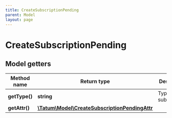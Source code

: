 ```yaml
---
title: CreateSubscriptionPending
parent: Model
layout: page
---
```


# CreateSubscriptionPending

## Model getters

Method name | Return type | Description | Notes
------------ | ------------- | ------------- | -------------
**getType()** | **string** | Type of the subscription. | ex.: `ACCOUNT_PENDING_BLOCKCHAIN_TRANSACTION`
**getAttr()** | [**\Tatum\Model\CreateSubscriptionPendingAttr**](../CreateSubscriptionPendingAttr) |  | ex.: `null`

